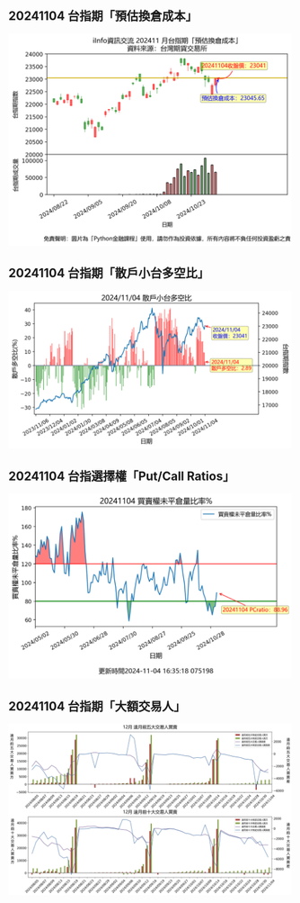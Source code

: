 ## 20241104 台指期「預估換倉成本」
![](images/txfcost.png)

## 20241104 台指期「散戶小台多空比」
![](images/bbiri.png)

## 20241104 台指選擇權「Put/Call Ratios」
![](images/pcratio.png)

## 20241104 台指期「大額交易人」
![](images/blocktrade.png)


